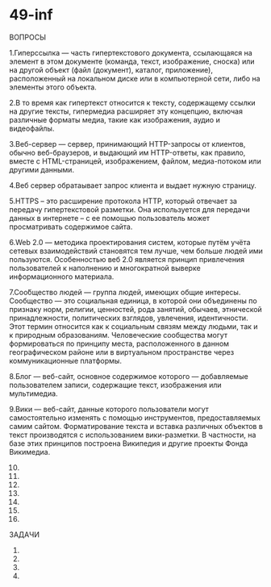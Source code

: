# 49-inf

ВОПРОСЫ

1.Гиперссылка — часть гипертекстового документа, ссылающаяся на элемент в этом документе (команда, текст, изображение, сноска) или на другой объект (файл (документ), каталог, приложение), расположенный на локальном диске или в компьютерной сети, либо на элементы этого объекта.

2.В то время как гипертекст относится к тексту, содержащему ссылки на другие тексты, гипермедиа расширяет эту концепцию, включая различные форматы медиа, такие как изображения, аудио и видеофайлы.

3.Веб-сервер — сервер, принимающий HTTP-запросы от клиентов, обычно веб-браузеров, и выдающий им HTTP-ответы, как правило, вместе с HTML-страницей, изображением, файлом, медиа-потоком или другими данными.

4.Веб сервер обратаывает запрос клиента и выдает нужную страницу.

5.HTTPS – это расширение протокола HTTP, который отвечает за передачу гипертекстовой разметки. Она используется для передачи данных в интернете – с ее помощью пользователь может просматривать содержимое сайта.

6.Web 2.0 — методика проектирования систем, которые путём учёта сетевых взаимодействий становятся тем лучше, чем больше людей ими пользуются. Особенностью веб 2.0 является принцип привлечения пользователей к наполнению и многократной выверке информационного материала.

7.Соо́бщество людей — группа людей, имеющих общие интересы. Сообщество — это социальная единица, в которой они объединены по признаку норм, религии, ценностей, рода занятий, обычаев, этнической принадлежности, политических взглядов, увлечения, идентичности. Этот термин относится как к социальным связям между людьми, так и к природным образованиям. Человеческие сообщества могут формироваться по принципу места, расположенного в данном географическом районе или в виртуальном пространстве через коммуникационные платформы.

8.Блог — веб-сайт, основное содержимое которого — добавляемые пользователем записи, содержащие текст, изображения или мультимедиа.

9.Вики — веб-сайт, данные которого пользователи могут самостоятельно изменять с помощью инструментов, предоставляемых самим сайтом. Форматирование текста и вставка различных объектов в текст производятся с использованием вики-разметки. В частности, на базе этих принципов построена Википедия и другие проекты Фонда Викимедиа.

10.

11.

12.

13.

14.

15.

16.

ЗАДАЧИ

1.

2.

3.

4.
